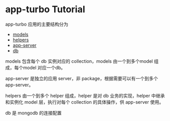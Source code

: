 app-turbo Tutorial
=================

app-turbo 应用的主要结构分为

- [models](model)
- [helpers](helper)
- [app-server](app-server)
- [db](db)


models 包含每个 db 实例对应的 collection，models 由一个到多个model 组成，每个model 对应一个db。

app-server 是独立的应用 server，非 package，根据需要可以有一个到多个 app-server。

helpers 由一个到多个 helper 组成，helper 是对 db 业务的实现，helper 中继承和实例化 model 层，执行对每个 collection 的具体操作，供 app-server 使用。

db 是 mongodb 的连接配置

